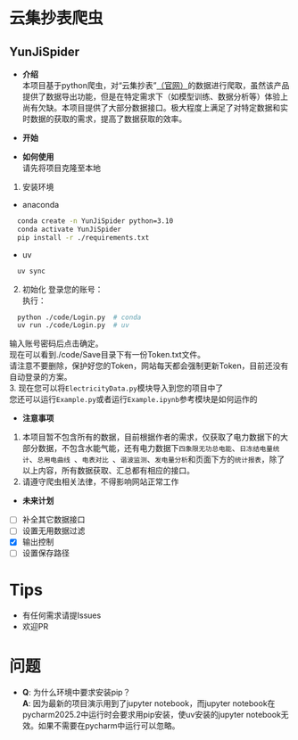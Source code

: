 # 云集抄表爬虫  
## YunJiSpider  
  
* **介绍**  
本项目基于python爬虫，对“云集抄表”[（官网）](https://www.yunjichaobiao.com/)的数据进行爬取，虽然该产品提供了数据导出功能，但是在特定需求下（如模型训练、数据分析等）体验上尚有欠缺。本项目提供了大部分数据接口。极大程度上满足了对特定数据和实时数据的获取的需求，提高了数据获取的效率。  
  
* **开始**  
* **如何使用**  
请先将项目克隆至本地
1. 安装环境  
* anaconda
```bash
  conda create -n YunJiSpider python=3.10
  conda activate YunJiSpider
  pip install -r ./requirements.txt
```
* uv
```bash
  uv sync
```
2. 初始化
登录您的账号：  
执行：  
```bash
  python ./code/Login.py  # conda
  uv run ./code/Login.py  # uv
```
输入账号密码后点击确定。  
现在可以看到./code/Save目录下有一份Token.txt文件。  
请注意不要删除，保护好您的Token，网站每天都会强制更新Token，目前还没有自动登录的方案。  
3. 现在您可以将`ElectricityData.py`模块导入到您的项目中了  
您还可以运行`Example.py`或者运行`Example.ipynb`参考模块是如何运作的  
* **注意事项**
1. 本项目暂不包含所有的数据，目前根据作者的需求，仅获取了电力数据下的大部分数据，不包含水能气能，还有电力数据下`四象限无功总电能`、`日冻结电量统计`、`总用电曲线 `、`电表对比 `、`谐波监测`、`发电量分析`和页面下方的`统计报表`，除了以上内容，所有数据获取、汇总都有相应的接口。  
2. 请遵守爬虫相关法律，不得影响网站正常工作
* **未来计划**
* [ ] 补全其它数据接口
* [ ] 设置无用数据过滤
* [x] 输出控制
* [ ] 设置保存路径
# Tips
* 有任何需求请提Issues  
* 欢迎PR
# 问题
* **Q**: 为什么环境中要求安装pip？  
  **A**: 因为最新的项目演示用到了jupyter notebook，而jupyter notebook在pycharm2025.2中运行时会要求用pip安装，使uv安装的jupyter notebook无效。如果不需要在pycharm中运行可以忽略。